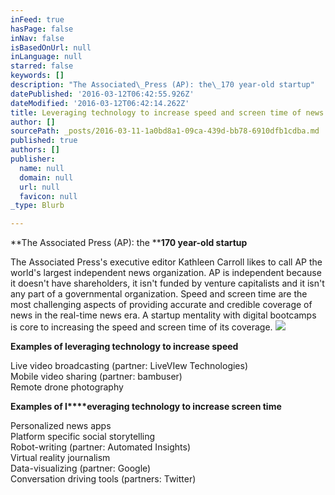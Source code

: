```yaml
---
inFeed: true
hasPage: false
inNav: false
isBasedOnUrl: null
inLanguage: null
starred: false
keywords: []
description: "The Associated\_Press (AP): the\_170 year-old startup"
datePublished: '2016-03-12T06:42:55.926Z'
dateModified: '2016-03-12T06:42:14.262Z'
title: Leveraging technology to increase speed and screen time of news
author: []
sourcePath: _posts/2016-03-11-1a0bd8a1-09ca-439d-bb78-6910dfb1cdba.md
published: true
authors: []
publisher:
  name: null
  domain: null
  url: null
  favicon: null
_type: Blurb

---
```

**The Associated Press (AP): the ****170 year-old startup**

The Associated Press's executive editor Kathleen Carroll likes to call AP the world's largest independent news organization. AP is independent because it doesn't have shareholders, it isn't funded by venture capitalists and it isn't any part of a governmental organization. Speed and screen time are the most challenging aspects of providing accurate and credible coverage of news in the real-time news era. A startup mentality with digital bootcamps is core to increasing the speed and screen time of its coverage. 
![](https://the-grid-user-content.s3-us-west-2.amazonaws.com/394ad0e0-af51-49bb-8d79-1323d3fcd577.jpg)

**Examples of leveraging technology to increase speed**

Live video broadcasting (partner: LiveVIew Technologies)  
Mobile video sharing (partner: bambuser)  
Remote drone photography 

**Examples of l****everaging technology to increase screen time**

Personalized news apps  
Platform specific social storytelling   
Robot-writing (partner: Automated Insights)  
Virtual reality journalism  
Data-visualizing (partner: Google)  
Conversation driving tools (partners: Twitter)